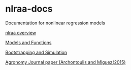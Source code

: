 # nlraa-docs
Documentation for nonlinear regression models

[nlraa overview](https://femiguez.github.io/nlraa-docs/nlraa.html)

[Models and Functions](https://femiguez.github.io/nlraa-docs/Models-and-Functions.html)

[Bootstrapping and Simulation](https://femiguez.github.io/nlraa-docs/Bootstrapping.html)

[Agronomy Journal paper (Archontoulis and Miguez(2015)](https://femiguez.github.io/nlraa-docs/nlraa-AgronJ-paper.html)
